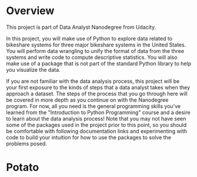 # Overview
This project is part of Data Analyst Nanodegree from Udacity.

In this project, you will make use of Python to explore data related to bikeshare systems for three major bikeshare systems
in the United States. You will perform data wrangling to unify the format of data from the three systems and write code to
compute descriptive statistics. You will also make use of a package that is not part of the standard Python library to help
you visualize the data.

If you are not familiar with the data analysis process, this project will be your first exposure to the kinds of steps that
a data analyst takes when they approach a dataset. The steps of the process that you go through here will be covered in more
depth as you continue on with the Nanodegree program. For now, all you need is the general programming skills you've learned
from the "Introduction to Python Programming" course and a desire to learn about the data analysis process! Note that you may
not have seen some of the packages used in the project prior to this point, so you should be comfortable with following
documentation links and experimenting with code to build your intuition for how to use the packages to solve the problems posed.
# Potato
